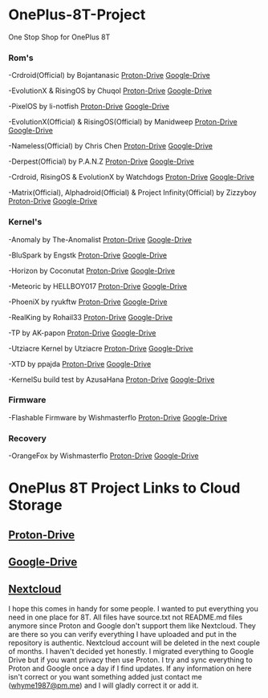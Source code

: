 # OnePlus-8T-Project
One Stop Shop for OnePlus 8T

### Rom's
-Crdroid(Official) by Bojantanasic [Proton-Drive](https://drive.proton.me/urls/3XSQBT7PC4#MyWy4VG17t5s) [Google-Drive](https://drive.google.com/drive/folders/1XBtSdFW3Q5jnorIb6bdES5TSKr7IQ41U) 

-EvolutionX & RisingOS by Chuqol [Proton-Drive](https://drive.proton.me/urls/WY90EYX2X4#kHEETidlTta0) [Google-Drive](https://drive.google.com/drive/folders/1iskFQUG9HiTI3GxTIG8hdEAbx6cVOyFF)  

-PixelOS by li-notfish [Proton-Drive](https://drive.proton.me/urls/8AHYFX4EA4#-1-NyOb0farg) [Google-Drive](https://drive.google.com/drive/folders/1mL5et_0trLsfNKu4oqLU53S2v2thkI25) 

-EvolutionX(Official) & RisingOS(Official) by Manidweep [Proton-Drive](https://drive.proton.me/urls/SCWC901WJM#3v2IBqYH9__s) [Google-Drive](https://drive.google.com/drive/folders/1DqAGrMduLqxgSze5VM9jDXdYA8n87j0y) 

-Nameless(Official) by Chris Chen [Proton-Drive](https://drive.proton.me/urls/E7AHFKD4WR#T15pDd8phJ37) [Google-Drive](https://drive.google.com/drive/folders/1YEHGmDmjNf7MB4zk2fqMg5Wj8X1KnYD9) 

-Derpest(Official) by P.A.N.Z [Proton-Drive](https://drive.proton.me/urls/FMRGMPMGBR#GnvZ44A9U_R3) [Google-Drive](https://drive.google.com/drive/folders/1X0JuRD9a0oNFb_xu4fGzT76Ompxi2igR) 

-Crdroid, RisingOS & EvolutionX  by Watchdogs [Proton-Drive](https://drive.proton.me/urls/QCK6E3ERVW#LufajEjEbE9k) [Google-Drive](https://drive.google.com/drive/folders/18qDU9vuc6bH_PTqJvHIyQkpqzFTPuHIN) 

-Matrix(Official), Alphadroid(Official) & Project Infinity(Official) by Zizzyboy [Proton-Drive](https://drive.proton.me/urls/JMRY8ACRQC#1ZD3dxiZP4ES) [Google-Drive](https://drive.google.com/drive/folders/1kaPww3kK8zHs_c0b9r0AYFEFn1vbfics) 

### Kernel's 
-Anomaly by The-Anomalist [Proton-Drive](https://drive.proton.me/urls/4T8N77V7DG#7eAUjHL2fVOG) [Google-Drive](https://drive.google.com/drive/folders/1PzmQTR52Yjv5S_1LAl0FesS9MaLWyg9r) 

-BluSpark by Engstk [Proton-Drive](https://drive.proton.me/urls/NJPF2YSBQR#IoyPQmk6F6MM) [Google-Drive](https://drive.google.com/drive/folders/16VryVpkx6p7CLPHZVRTxIKuS3wBgqugN) 

-Horizon by Coconutat [Proton-Drive](https://drive.proton.me/urls/PMGEWS37RR#gAyd3OJWQDBT) [Google-Drive](https://drive.google.com/drive/folders/1xkF1diGC5Ds8dKOdFv6gj-D0O59_dzRz) 

-Meteoric by HELLBOY017 [Proton-Drive](https://drive.proton.me/urls/V5PEPBP4JG#LAQdckAVgx8x) [Google-Drive](https://drive.google.com/drive/folders/1xylOeaoNfVIsxU0L8PLm-SF1dMzccu5G)

-PhoeniX by ryukftw [Proton-Drive](https://drive.proton.me/urls/NWWJH306ZW#KydksiN7Yurl) [Google-Drive](https://drive.google.com/drive/folders/1iWcpY0uGyOO0gdkHlfB0n1OMX51-qehk) 

-RealKing by Rohail33 [Proton-Drive](https://drive.proton.me/urls/N0VY6JPA5W#deR0V6VbnRG2) [Google-Drive](https://drive.google.com/drive/folders/1dyEQQfGA8djhI8msfDum7MmdgSqKMX8l) 

-TP by AK-papon [Proton-Drive](https://drive.proton.me/urls/YHYNZ934DR#eQ8qDUeaKh03) [Google-Drive](https://drive.google.com/drive/folders/1ANAwPt6NT1_DUwBafj8bxaoHHtLaTRss) 

-Utziacre Kernel by Utziacre [Proton-Drive](https://drive.proton.me/urls/KAKQ12YQF4#CiGhhw_ABJsY) [Google-Drive](https://drive.google.com/drive/folders/124-iezQYbJQ5Ut8tIW1Mv8iX8OdxHIYw) 

-XTD by ppajda [Proton-Drive](https://drive.proton.me/urls/08E3BTWAE4#3sxzU_kqkv8e) [Google-Drive](https://drive.google.com/drive/folders/1a4nFhIJKDJX1nrnarDcA5QBQhrQ2Gkwo) 

-KernelSu build test by AzusaHana [Proton-Drive](https://drive.proton.me/urls/8HDAS9CVDC#ucSTbKYqgNSE) [Google-Drive](https://drive.google.com/drive/folders/1QpKTmxFqtbIkwVCDVvKNGf-lyAg3Ik-V) 

### Firmware
-Flashable Firmware by Wishmasterflo [Proton-Drive](https://drive.proton.me/urls/TNHAD7KWN0#cpjcZdoVzGGO) [Google-Drive](https://drive.google.com/drive/folders/1nQ_ahnxIEKtBthf41Qn8ytr7Qi8yhx13) 

### Recovery 
-OrangeFox by Wishmasterflo [Proton-Drive](https://drive.proton.me/urls/TPN7NCS2VM#MRPlf71NZkj7) [Google-Drive](https://drive.google.com/drive/folders/1oV7j5uNvz8hV-eIedt5F_a1qYwpb54Sw) 

# OnePlus 8T Project Links to Cloud Storage

## [Proton-Drive](https://drive.proton.me/urls/CVDMKHJHS0#Gb00EwfmZaiT)

## [Google-Drive](https://drive.google.com/drive/folders/1QH82f55xPCZfOZDdVNwYIEK-JAaw2A1o)

## [Nextcloud](https://whyme-cloud.allsync.com/s/EkGs94iPaQPcqam) 

I hope this comes in handy for some people. I wanted to put everything you need in one place for 8T. All files have source.txt not README.md files anymore since Proton and Google don't support them like Nextcloud. They are there so you can verify everything I have uploaded and put in the repository is authentic.
Nextcloud account will be deleted in the next couple of months. I haven't decided yet honestly. I migrated everything to Google Drive but if you want privacy then use Proton. I try and sync everything to Proton and Google once a day if I find updates. If any information on here isn't correct or you want something added just contact me (whyme1987@pm.me) and I will gladly correct it or add it. 


